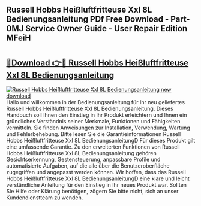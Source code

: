 ## Russell Hobbs Heißluftfritteuse Xxl 8L Bedienungsanleitung PDf Free Download - Part-0MJ Service Owner Guide - User Repair Edition MFeiH

# <h2><a href="http://df07mmn.blite.top/?on=Russell+Hobbs+Hei%c3%9fluftfritteuse+Xxl+8L+Bedienungsanleitung">🔗Download 👉🔴 Russell Hobbs Heißluftfritteuse Xxl 8L Bedienungsanleitung</a></h2>

[![Russell Hobbs Heißluftfritteuse Xxl 8L Bedienungsanleitung new download](https://i.imgur.com/lujVjoI.png)](http://df07mmn.blite.top/?on=Russell+Hobbs+Hei%c3%9fluftfritteuse+Xxl+8L+Bedienungsanleitung)
Hallo und willkommen in der Bedienungsanleitung für Ihr neu geliefertes Russell Hobbs Heißluftfritteuse Xxl 8L Bedienungsanleitung. Dieses Handbuch soll Ihnen den Einstieg in Ihr Produkt erleichtern und Ihnen ein gründliches Verständnis seiner Merkmale, Funktionen und Fähigkeiten vermitteln. Sie finden Anweisungen zur Installation, Verwendung, Wartung und Fehlerbehebung. Bitte lesen Sie die Garantieinformationen Russell Hobbs Heißluftfritteuse Xxl 8L BedienungsanleitungD Für dieses Produkt gilt eine umfassende Garantie. Zu den erweiterten Funktionen von Russell Hobbs Heißluftfritteuse Xxl 8L Bedienungsanleitung gehören Gesichtserkennung, Gestensteuerung, anpassbare Profile und automatisierte Aufgaben, auf die alle über die Benutzeroberfläche zugegriffen und angepasst werden können. Wir hoffen, dass das Russell Hobbs Heißluftfritteuse Xxl 8L BedienungsanleitungD eine klare und leicht verständliche Anleitung für den Einstieg in Ihr neues Produkt war. Sollten Sie Hilfe oder Klärung benötigen, zögern Sie bitte nicht, sich an unser Kundendienstteam zu wenden.
